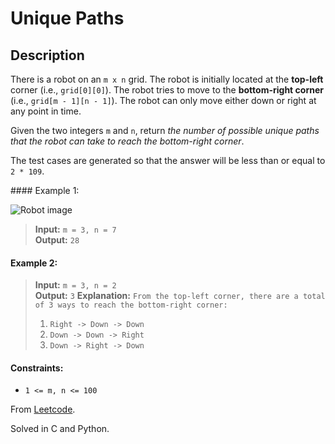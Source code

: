 # Unique Paths
## Description

There is a robot on an `m x n` grid. The robot is initially located at the **top-left** corner (i.e., `grid[0][0]`). The robot tries to move to the **bottom-right corner** (i.e., `grid[m - 1][n - 1]`). The robot can only move either down or right at any point in time.

Given the two integers `m` and `n`, return _the number of possible unique paths that the robot can take to reach the bottom-right corner_.

The test cases are generated so that the answer will be less than or equal to `2 * 109`.

#### Example 1:

![Robot image](https://assets.leetcode.com/uploads/2018/10/22/robot_maze.png)

> **Input:** `m = 3, n = 7`  
> **Output:** `28`


#### Example 2:

> **Input:** `m = 3, n = 2`  
> **Output:** `3`
> **Explanation:** `From the top-left corner, there are a total of 3 ways to reach the bottom-right corner:`
> 1. `Right -> Down -> Down`
> 2. `Down -> Down -> Right`
> 3. `Down -> Right -> Down`
 

#### Constraints:

* `1 <= m, n <= 100`

From [Leetcode](https://leetcode.com/problems/unique-paths/description/).

Solved in C and Python.
